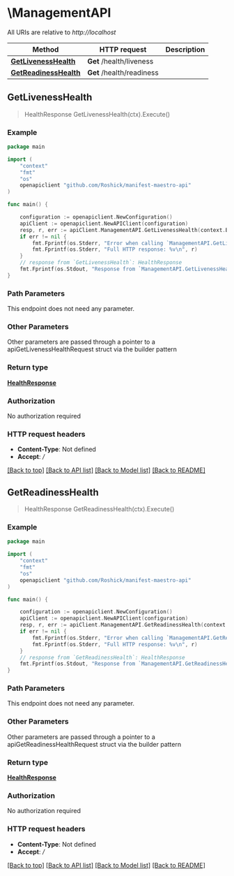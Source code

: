 # \ManagementAPI

All URIs are relative to *http://localhost*

Method | HTTP request | Description
------------- | ------------- | -------------
[**GetLivenessHealth**](ManagementAPI.md#GetLivenessHealth) | **Get** /health/liveness | 
[**GetReadinessHealth**](ManagementAPI.md#GetReadinessHealth) | **Get** /health/readiness | 



## GetLivenessHealth

> HealthResponse GetLivenessHealth(ctx).Execute()



### Example

```go
package main

import (
	"context"
	"fmt"
	"os"
	openapiclient "github.com/Roshick/manifest-maestro-api"
)

func main() {

	configuration := openapiclient.NewConfiguration()
	apiClient := openapiclient.NewAPIClient(configuration)
	resp, r, err := apiClient.ManagementAPI.GetLivenessHealth(context.Background()).Execute()
	if err != nil {
		fmt.Fprintf(os.Stderr, "Error when calling `ManagementAPI.GetLivenessHealth``: %v\n", err)
		fmt.Fprintf(os.Stderr, "Full HTTP response: %v\n", r)
	}
	// response from `GetLivenessHealth`: HealthResponse
	fmt.Fprintf(os.Stdout, "Response from `ManagementAPI.GetLivenessHealth`: %v\n", resp)
}
```

### Path Parameters

This endpoint does not need any parameter.

### Other Parameters

Other parameters are passed through a pointer to a apiGetLivenessHealthRequest struct via the builder pattern


### Return type

[**HealthResponse**](HealthResponse.md)

### Authorization

No authorization required

### HTTP request headers

- **Content-Type**: Not defined
- **Accept**: */*

[[Back to top]](#) [[Back to API list]](../README.md#documentation-for-api-endpoints)
[[Back to Model list]](../README.md#documentation-for-models)
[[Back to README]](../README.md)


## GetReadinessHealth

> HealthResponse GetReadinessHealth(ctx).Execute()



### Example

```go
package main

import (
	"context"
	"fmt"
	"os"
	openapiclient "github.com/Roshick/manifest-maestro-api"
)

func main() {

	configuration := openapiclient.NewConfiguration()
	apiClient := openapiclient.NewAPIClient(configuration)
	resp, r, err := apiClient.ManagementAPI.GetReadinessHealth(context.Background()).Execute()
	if err != nil {
		fmt.Fprintf(os.Stderr, "Error when calling `ManagementAPI.GetReadinessHealth``: %v\n", err)
		fmt.Fprintf(os.Stderr, "Full HTTP response: %v\n", r)
	}
	// response from `GetReadinessHealth`: HealthResponse
	fmt.Fprintf(os.Stdout, "Response from `ManagementAPI.GetReadinessHealth`: %v\n", resp)
}
```

### Path Parameters

This endpoint does not need any parameter.

### Other Parameters

Other parameters are passed through a pointer to a apiGetReadinessHealthRequest struct via the builder pattern


### Return type

[**HealthResponse**](HealthResponse.md)

### Authorization

No authorization required

### HTTP request headers

- **Content-Type**: Not defined
- **Accept**: */*

[[Back to top]](#) [[Back to API list]](../README.md#documentation-for-api-endpoints)
[[Back to Model list]](../README.md#documentation-for-models)
[[Back to README]](../README.md)

